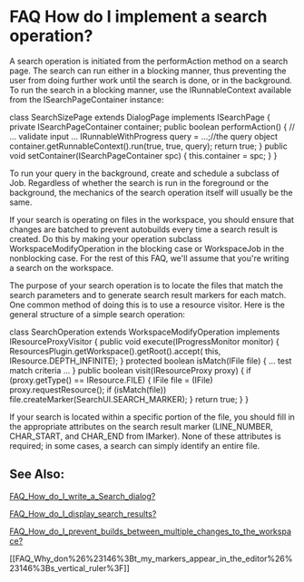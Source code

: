 

FAQ How do I implement a search operation?
==========================================

A search operation is initiated from the performAction method on a search page. The search can run either in a blocking manner, thus preventing the user from doing further work until the search is done, or in the background. To run the search in a blocking manner, use the IRunnableContext available from the ISearchPageContainer instance:

   class SearchSizePage extends DialogPage 
    implements ISearchPage {
      private ISearchPageContainer container;
      public boolean performAction() {
         // ... validate input ...
         IRunnableWithProgress query = ...;//the query object
         container.getRunnableContext().run(true, true, query);
         return true;
      }
      public void setContainer(ISearchPageContainer spc) {
         this.container = spc;
      }
   }

To run your query in the background, create and schedule a subclass of Job. Regardless of whether the search is run in the foreground or the background, the mechanics of the search operation itself will usually be the same.

  
If your search is operating on files in the workspace, you should ensure that changes are batched to prevent autobuilds every time a search result is created. Do this by making your operation subclass WorkspaceModifyOperation in the blocking case or WorkspaceJob in the nonblocking case. For the rest of this FAQ, we'll assume that you're writing a search on the workspace.

  
The purpose of your search operation is to locate the files that match the search parameters and to generate search result markers for each match. One common method of doing this is to use a resource visitor. Here is the general structure of a simple search operation:

   class SearchOperation extends WorkspaceModifyOperation
      implements IResourceProxyVisitor {
      public void execute(IProgressMonitor monitor) {
         ResourcesPlugin.getWorkspace().getRoot().accept(
            this, IResource.DEPTH_INFINITE);
      }
      protected boolean isMatch(IFile file) {
         ... test match criteria ...
      }
      public boolean visit(IResourceProxy proxy) {
         if (proxy.getType() == IResource.FILE) {
            IFile file = (IFile) proxy.requestResource();
            if (isMatch(file)) 
               file.createMarker(SearchUI.SEARCH_MARKER);
         }
         return true;
      }
   }

If your search is located within a specific portion of the file, you should fill in the appropriate attributes on the search result marker (LINE_NUMBER, CHAR_START, and CHAR_END from IMarker). None of these attributes is required; in some cases, a search can simply identify an entire file.

  

See Also:
---------

[FAQ\_How\_do\_I\_write\_a\_Search_dialog?](./FAQ_How_do_I_write_a_Search_dialog.md "FAQ How do I write a Search dialog?")

[FAQ\_How\_do\_I\_display\_search\_results?](./FAQ_How_do_I_display_search_results.md "FAQ How do I display search results?")

[FAQ\_How\_do\_I\_prevent\_builds\_between\_multiple\_changes\_to\_the_workspace?](./FAQ_How_do_I_prevent_builds_between_multiple_changes_to_the_workspace.md "FAQ How do I prevent builds between multiple changes to the workspace?")

\[\[FAQ\_Why\_don%26%23146%3Bt\_my\_markers\_appear\_in\_the\_editor%26%23146%3Bs\_vertical\_ruler%3F\]\]

